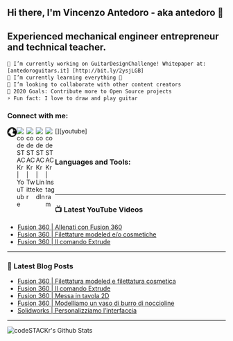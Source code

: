 ## Hi there, I'm Vincenzo Antedoro - aka antedoro 👋

## Experienced mechanical engineer entrepreneur and technical teacher.  

    🔭 I’m currently working on GuitarDesignChallenge! Whitepaper at: [antedoroguitars.it] [http://bit.ly/2ysjLGB]
    🌱 I’m currently learning everything 🤣
    👯 I’m looking to collaborate with other content creators
    🥅 2020 Goals: Contribute more to Open Source projects
    ⚡ Fun fact: I love to draw and play guitar 

### Connect with me:

[<img align="left" alt="antedoro.it" width="22px" src="https://raw.githubusercontent.com/iconic/open-iconic/master/svg/globe.svg" />][website]
[<img align="left" alt="codeSTACKr | YouTube" width="22px" src="https://cdn.jsdelivr.net/npm/simple-icons@v3/icons/youtube.svg" />][youtube]
[<img align="left" alt="codeSTACKr | Twitter" width="22px" src="https://cdn.jsdelivr.net/npm/simple-icons@v3/icons/twitter.svg" />][twitter]
[<img align="left" alt="codeSTACKr | LinkedIn" width="22px" src="https://cdn.jsdelivr.net/npm/simple-icons@v3/icons/linkedin.svg" />][linkedin]
[<img align="left" alt="codeSTACKr | Instagram" width="22px" src="https://cdn.jsdelivr.net/npm/simple-icons@v3/icons/instagram.svg" />][instagram]

<br />

### Languages and Tools:

<br />
<br />

---

### 📺 Latest YouTube Videos
<!-- YOUTUBE:START -->
- [Fusion 360 | Allenati con Fusion 360](https://www.youtube.com/watch?v=wOqBs1fBHxU)
- [Fusion 360 | Filettature modeled e/o cosmetiche](https://www.youtube.com/watch?v=aQgO54qwImo)
- [Fusion 360 | Il comando Extrude](https://www.youtube.com/watch?v=J6KmDYe2HQw)
<!-- YOUTUBE:END -->

---

### 📕 Latest Blog Posts
<!-- BLOG-POST-LIST:START -->
- [Fusion 360 | Filettatura modeled e filettatura cosmetica](https://antedoro.it/2020/07/fusion-360-filettatura-modeled-e-filettatura-cosmetica.html/)
- [Fusion 360 | Il comando Extrude](https://antedoro.it/2020/07/fusion-360-il-comando-extrude.html/)
- [Fusion 360 | Messa in tavola 2D](https://antedoro.it/2020/07/fusion-360-messa-in-tavola.html/)
- [Fusion 360 | Modelliamo un vaso di burro di noccioline](https://antedoro.it/2020/06/fusion-360-modelliamo-un-vaso-di-burro-di-noccioline.html/)
- [Solidworks | Personalizziamo l’interfaccia](https://antedoro.it/2020/06/solidworks-personalizziamo-lnterfaccia.html/)
<!-- BLOG-POST-LIST:END -->

---


<img align="left" alt="codeSTACKr's Github Stats" src="https://github-readme-stats.vercel.app/api?username=codeSTACKr&show_icons=true&hide_border=true" />



[website]: https://antedoro.it
[LinkedIn]: https://www.linkedin.com/in/antedoro/
[Instagram]: https://www.instagram.com/antedoro/
[Twitter]: https://twitter.com/antedoro
